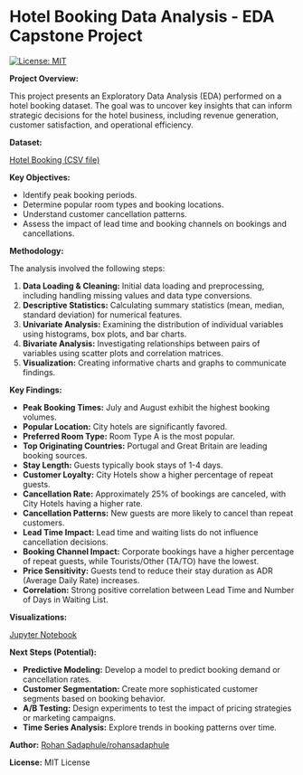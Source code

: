 # Hotel Booking Data Analysis - EDA Capstone Project

[![License: MIT](https://img.shields.io/badge/License-MIT-yellow.svg)](https://opensource.org/licenses/MIT)

**Project Overview:**

This project presents an Exploratory Data Analysis (EDA) performed on a hotel booking dataset. The goal was to
uncover key insights that can inform strategic decisions for the hotel business, including revenue generation,
customer satisfaction, and operational efficiency.

**Dataset:**

[Hotel Booking (CSV file)](https://github.com/rohansadaphule/Hotel_Booking_Analysis/blob/main/Hotel%20Bookings.csv)

**Key Objectives:**

*   Identify peak booking periods.
*   Determine popular room types and booking locations.
*   Understand customer cancellation patterns.
*   Assess the impact of lead time and booking channels on bookings and cancellations.

**Methodology:**

The analysis involved the following steps:

1.  **Data Loading & Cleaning:** Initial data loading and preprocessing, including handling missing values and
data type conversions.
2.  **Descriptive Statistics:** Calculating summary statistics (mean, median, standard deviation) for numerical
features.
3.  **Univariate Analysis:** Examining the distribution of individual variables using histograms, box plots, and
bar charts.
4.  **Bivariate Analysis:** Investigating relationships between pairs of variables using scatter plots and
correlation matrices.
5.  **Visualization:** Creating informative charts and graphs to communicate findings.

**Key Findings:**

*   **Peak Booking Times:** July and August exhibit the highest booking volumes.
*   **Popular Location:** City hotels are significantly favored.
*   **Preferred Room Type:** Room Type A is the most popular.
*   **Top Originating Countries:** Portugal and Great Britain are leading booking sources.
*   **Stay Length:** Guests typically book stays of 1-4 days.
*   **Customer Loyalty:** City Hotels show a higher percentage of repeat guests.
*   **Cancellation Rate:** Approximately 25% of bookings are canceled, with City Hotels having a higher rate.
*   **Cancellation Patterns:** New guests are more likely to cancel than repeat customers.
*   **Lead Time Impact:** Lead time and waiting lists do not influence cancellation decisions.
*   **Booking Channel Impact:** Corporate bookings have a higher percentage of repeat guests, while Tourists/Other
(TA/TO) have the lowest.
*   **Price Sensitivity:** Guests tend to reduce their stay duration as ADR (Average Daily Rate) increases.
*   **Correlation:** Strong positive correlation between Lead Time and Number of Days in Waiting List.

**Visualizations:**

[Jupyter Notebook](https://github.com/rohansadaphule/Hotel_Booking_Analysis/blob/main/EDA_Hotel_Booking_Polished.ipynb)

**Next Steps (Potential):**

*   **Predictive Modeling:** Develop a model to predict booking demand or cancellation rates.
*   **Customer Segmentation:** Create more sophisticated customer segments based on booking behavior.
*   **A/B Testing:** Design experiments to test the impact of pricing strategies or marketing campaigns.
*   **Time Series Analysis:** Explore trends in booking patterns over time.

**Author:** [Rohan Sadaphule/rohansadaphule](https://github.com/rohansadaphule/)

**License:** MIT License
